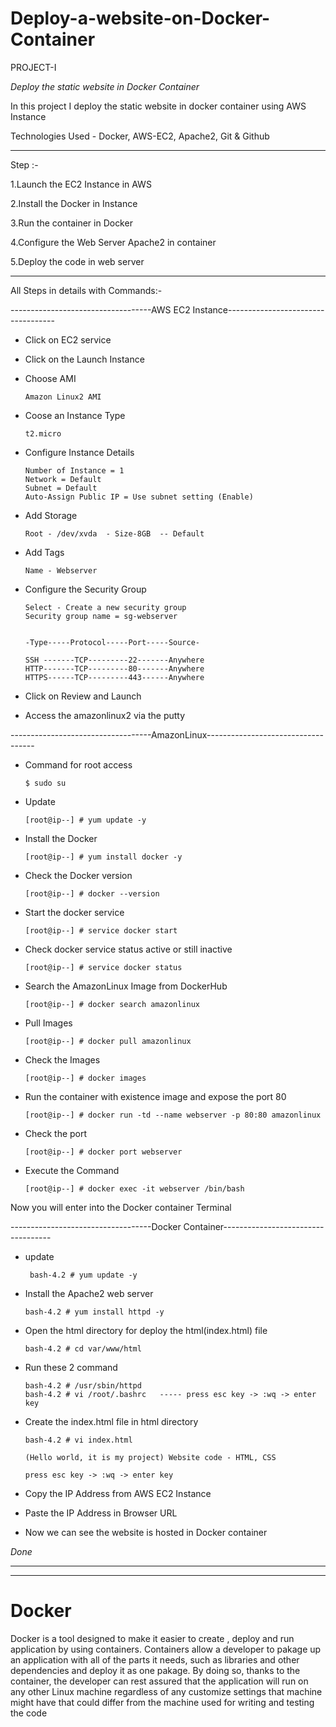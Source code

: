# Deploy-a-website-on-Docker-Container

PROJECT-I

*Deploy the static website in Docker Container*

In this project I deploy the static website in docker container using AWS Instance 

Technologies Used - Docker, AWS-EC2, Apache2, Git & Github


-------------------------------------------------------------------------------------------------------------------------------------------------------------


Step :-

1.Launch the EC2 Instance in AWS

2.Install the Docker in Instance

3.Run the container in Docker

4.Configure the Web Server Apache2 in container

5.Deploy the code in web server


-------------------------------------------------------------------------------------------------------------------------------------------------------------



All Steps in details with Commands:-


-----------------------------------AWS EC2 Instance-----------------------------------


- Click on EC2 service 

- Click on the Launch Instance

- Choose AMI

      Amazon Linux2 AMI
      
- Coose an Instance Type
      
      t2.micro
      
- Configure Instance Details

      Number of Instance = 1
      Network = Default
      Subnet = Default
      Auto-Assign Public IP = Use subnet setting (Enable)
      
- Add Storage

      Root - /dev/xvda  - Size-8GB  -- Default
      
- Add Tags 

      Name - Webserver
      
- Configure the Security Group

      Select - Create a new security group 
      Security group name = sg-webserver
      
      
      -Type-----Protocol-----Port-----Source-
      
      SSH -------TCP---------22-------Anywhere
      HTTP-------TCP---------80-------Anywhere
      HTTPS------TCP---------443------Anywhere
      
- Click on Review and Launch

- Access the amazonlinux2 via the putty 


-----------------------------------AmazonLinux-----------------------------------

- Command for root access

      $ sudo su
      
- Update

      [root@ip--] # yum update -y
      
- Install the Docker 

      [root@ip--] # yum install docker -y
      
- Check the Docker version

      [root@ip--] # docker --version
      
- Start the docker service 

      [root@ip--] # service docker start
      
- Check docker service status active or still inactive

      [root@ip--] # service docker status
      
- Search the AmazonLinux Image from DockerHub

      [root@ip--] # docker search amazonlinux 
      
- Pull Images

      [root@ip--] # docker pull amazonlinux
      
- Check the Images

      [root@ip--] # docker images
      
- Run the container with existence image and expose the port 80

      [root@ip--] # docker run -td --name webserver -p 80:80 amazonlinux
      
- Check the port 

      [root@ip--] # docker port webserver
      
- Execute the Command

      [root@ip--] # docker exec -it webserver /bin/bash
      
      
      
Now you will enter into the Docker container Terminal

-----------------------------------Docker Container-----------------------------------
- update

       bash-4.2 # yum update -y
       
- Install the Apache2 web server

      bash-4.2 # yum install httpd -y
      
- Open the html directory for deploy the html(index.html) file

      bash-4.2 # cd var/www/html
      
- Run these 2 command

      bash-4.2 # /usr/sbin/httpd
      bash-4.2 # vi /root/.bashrc   ----- press esc key -> :wq -> enter key
      
- Create the index.html file in html directory

      bash-4.2 # vi index.html
      
      (Hello world, it is my project) Website code - HTML, CSS
      
      press esc key -> :wq -> enter key
      
 
 
     
- Copy the IP Address from AWS EC2 Instance

- Paste the IP Address in Browser URL

- Now we can see the website is hosted in Docker container

*Done*



--------------------------------------------------------------------------------------------------------------------------------------------------------------------------------------------------------------------------------------------------------------------------------------------------------------------------

      
-------------------------------------------------------------------------------------------------------------------------------------------------------------------------------------------------------------------------------------------------------------------------------------------------------------------------

# Docker


Docker is a tool designed to make it easier to create , deploy and run application by using containers. Containers allow a developer to pakage up an application with all of the parts it needs, such as libraries and other dependencies and deploy it as one pakage. By doing so, thanks to the container, the developer can rest assured that the application will run on any other Linux machine regardless of any customize settings that machine might have that could differ from the machine used for writing and testing the code






